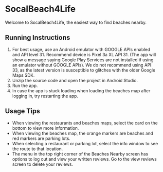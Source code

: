 # SocalBeach4Life

Welcome to SocalBeach4Life, the easiest way to find beaches nearby.

## Running Instructions

1. For best usage, use an Android emulator with GOOGLE APIs enabled and API level 31. Recommend device is Pixel 3a XL API 31. (The app will show a message saying Google Play Services are not installed if using an emulator without GOOGLE APIs). We do not recommend using API 33, as the latest version is susceptible to glitches with the older Google Maps SDK.
2. Unzip the source code and open the project in Android Studio.
3. Run the app.
4. In case the app is stuck loading when loading the beaches map after logging in, try restarting the app.

## Usage Tips

- When viewing the restaurants and beaches maps, select the card on the bottom to view more information.
- When viewing the beaches map, the orange markers are beaches and red markers are parking lots.
- When selecting a restaurant or parking lot, select the info window to see the route to that location.
- The menu in the top right corner of the Beaches Nearby screen has options to log out and view your written reviews. Go to the view reviews screen to delete your reviews.
